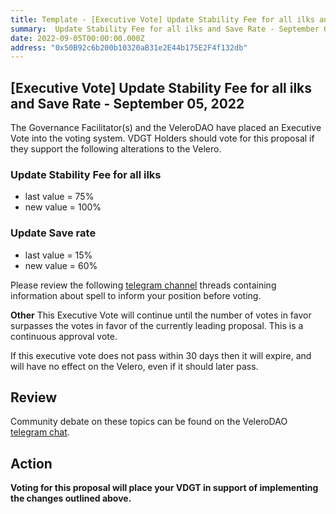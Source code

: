 ```yaml
---
title: Template - [Executive Vote] Update Stability Fee for all ilks and Save Rate - September 05, 2022
summary:  Update Stability Fee for all ilks and Save Rate - September 05, 2022
date: 2022-09-05T00:00:00.000Z
address: "0x50B92c6b200b10320aB31e2E44b175E2F4f132db"
---
```

## [Executive Vote]  Update Stability Fee for all ilks and Save Rate - September 05, 2022

The Governance Facilitator(s) and the VeleroDAO have placed an Executive Vote into the voting system. VDGT Holders should vote for this proposal if they support the following alterations to the Velero.

###  Update Stability Fee for all ilks
* last value = 75%
* new value = 100%

###  Update Save rate
* last value = 15%
* new value = 60%


Please review the following [telegram channel](https://t.me/velerodao) threads containing information about spell to inform your position before voting.

**Other**
This Executive Vote will continue until the number of votes in favor surpasses the votes in favor of the currently leading proposal. This is a continuous approval vote. 

If this executive vote does not pass within 30 days then it will expire, and will have no effect on the Velero, even if it should later pass. 

## Review

Community debate on these topics can be found on the VeleroDAO  [telegram chat](https://t.me/velero_chat). 


## Action

**Voting for this proposal will place your VDGT in support of implementing the changes outlined above.**
